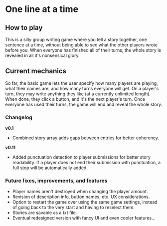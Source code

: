 # One line at a time

## How to play
This is a silly group writing game where you tell a story together, one sentence at a time, without being able to see what the other players wrote before you. When everyone has finished all of their turns, the whole story is revealed in all it's nonsensical glory.

## Current mechanics
So far, the basic game lets the user specify how many players are playing, what their names are, and how many turns everyone will get. On a player's turn, they may write anything they like (at a currently unlimited length). When done, they click a button, and it's the next player's turn. Once everyone has used their turns, the game will end and reveal the whole story.

### Changelog

**v0.1**
* Combined story array adds gaps between entries for better coherency.

**v0.11**
* Added punctuation detection to player submissions for better story readability. If a player does not end their submission with punctuation, a full stop will be automatically added.

### Future fixes, improvements, and features
* Player names aren't destroyed when changing the player amount.
* Revision of description info, button names, etc. UX considerations.
* Option to restart the game over using the same game settings, instead of going back to the very start and having to reselect them.
* Stories are savable as a txt file.
* Eventual redesigned version with fancy UI and even cooler features...